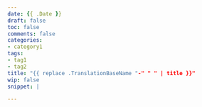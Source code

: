 ```yaml
---
date: {{ .Date }}
draft: false
toc: false
comments: false
categories:
- category1
tags:
- tag1
- tag2
title: "{{ replace .TranslationBaseName "-" " " | title }}"
wip: false
snippet: |

---
```

